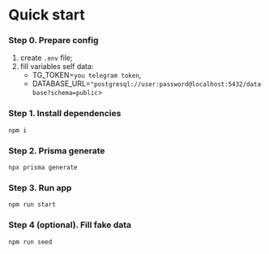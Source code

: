 # Quick start

### Step 0. Prepare config
1. create `.env` file;
2. fill variables self data: 
   - TG_TOKEN=`you telegram token`,
   - DATABASE_URL=`"postgresql://user:password@localhost:5432/database?schema=public`>

### Step 1. Install dependencies
```
npm i
```
### Step 2. Prisma generate
```
npx prisma generate
```
### Step 3. Run app

```
npm run start
```
### Step 4 (optional). Fill fake data
```
npm run seed
```
